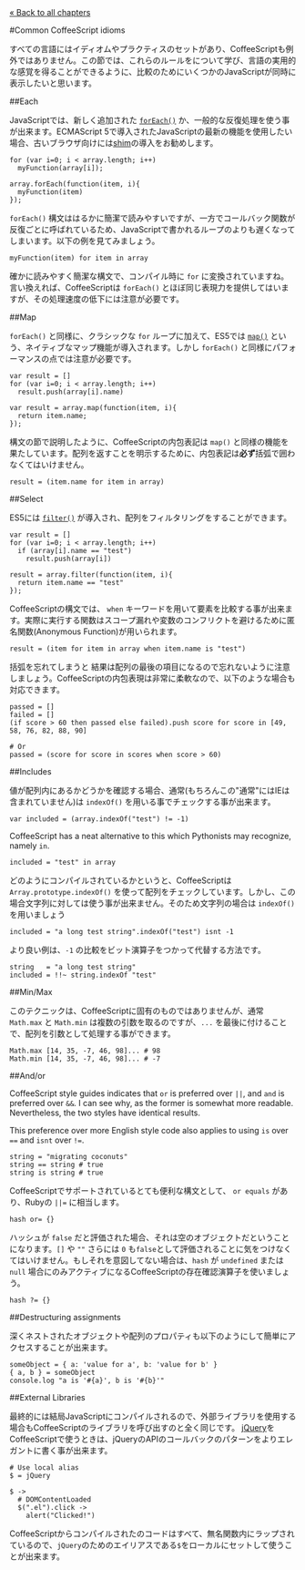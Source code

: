 <div class="back"><a href="index.html">&laquo; Back to all chapters</a></div>

#Common CoffeeScript idioms

すべての言語にはイディオムやプラクティスのセットがあり、CoffeeScriptも例外ではありません。この節では、これらのルールをについて学び、言語の実用的な感覚を得ることができるように、比較のためにいくつかのJavaScriptが同時に表示したいと思います。


##Each

JavaScriptでは、新しく追加された [`forEach()`](https://developer.mozilla.org/en/JavaScript/Reference/Global_Objects/array/foreach) か、一般的な反復処理を使う事が出来ます。ECMAScript 5で導入されたJavaScriptの最新の機能を使用したい場合、古いブラウザ向けには[shim](https://github.com/kriskowal/es5-shim)の導入をお勧めします。
    
    for (var i=0; i < array.length; i++)
      myFunction(array[i]);
      
    array.forEach(function(item, i){
      myFunction(item)
    });

`forEach()` 構文ははるかに簡潔で読みやすいですが、一方でコールバック関数が反復ごとに呼ばれているため、JavaScriptで書かれるループのよりも遅くなってしまいます。以下の例を見てみましょう。

<span class="csscript"></span>
      
    myFunction(item) for item in array
    
確かに読みやすく簡潔な構文で、コンパイル時に `for` に変換されていますね。言い換えれば、CoffeeScriptは `forEach()` とほぼ同じ表現力を提供してはいますが、その処理速度の低下には注意が必要です。
    
##Map

`forEach()` と同様に、クラシックな `for` ループに加えて、ES5では [`map()`](https://developer.mozilla.org/en/JavaScript/Reference/Global_Objects/Array/map) という、ネイティブなマップ機能が導入されます。しかし `forEach()` と同様にパフォーマンスの点では注意が必要です。

    var result = []
    for (var i=0; i < array.length; i++)
      result.push(array[i].name)

    var result = array.map(function(item, i){
      return item.name;
    });

構文の節で説明したように、CoffeeScriptの内包表記は `map()` と同様の機能を果たしています。配列を返すことを明示するために、内包表記は**必ず**括弧で囲わなくてはいけません。

<span class="csscript"></span>

    result = (item.name for item in array)

##Select

ES5には [`filter()`](https://developer.mozilla.org/en/JavaScript/Reference/Global_Objects/array/filter) が導入され、配列をフィルタリングをすることができます。
    
    var result = []
    for (var i=0; i < array.length; i++)
      if (array[i].name == "test")
        result.push(array[i])

    result = array.filter(function(item, i){
      return item.name == "test"
    });

CoffeeScriptの構文では、 `when` キーワードを用いて要素を比較する事が出来ます。実際に実行する関数はスコープ漏れや変数のコンフリクトを避けるために匿名関数(Anonymous Function)が用いられます。

<span class="csscript"></span>

    result = (item for item in array when item.name is "test")

括弧を忘れてしまうと 結果は配列の最後の項目になるので忘れないように注意しましょう。CoffeeScriptの内包表現は非常に柔軟なので、以下のような場合も対応できます。

<span class="csscript"></span>

    passed = []
    failed = []
    (if score > 60 then passed else failed).push score for score in [49, 58, 76, 82, 88, 90]
    
    # Or
    passed = (score for score in scores when score > 60)

##Includes

値が配列内にあるかどうかを確認する場合、通常(もちろんこの"通常"にはIEは含まれていません)は `indexOf()` を用いる事でチェックする事が出来ます。<!-- "I don't wanna even translate this as it doesn't make any sense to support IE" which rather mind-bogglingly still requires a shim, as Internet Explorer hasn't implemented it. -->

    var included = (array.indexOf("test") != -1)

CoffeeScript has a neat alternative to this which Pythonists may recognize, namely `in`.

<span class="csscript"></span>
    
    included = "test" in array

どのようにコンパイルされているかというと、CoffeeScriptは `Array.prototype.indexOf()` を使って配列をチェックしています。しかし、この場合文字列に対しては使う事が出来ません。そのため文字列の場合は `indexOf()` を用いましょう

<span class="csscript"></span>

    included = "a long test string".indexOf("test") isnt -1

より良い例は、`-1` の比較をビット演算子をつかって代替する方法です。

<span class="csscript"></span>
    
    string   = "a long test string"
    included = !!~ string.indexOf "test"
    
##Min/Max

このテクニックは、CoffeeScriptに固有のものではありませんが、通常 `Math.max` と `Math.min` は複数の引数を取るのですが、`...` を最後に付けることで、配列を引数として処理する事ができます。

<span class="csscript"></span>

    Math.max [14, 35, -7, 46, 98]... # 98
    Math.min [14, 35, -7, 46, 98]... # -7

##And/or

CoffeeScript style guides indicates that `or` is preferred over `||`, and `and` is preferred over `&&`. I can see why, as the former is somewhat more readable. Nevertheless, the two styles have identical results.  

This preference over more English style code also applies to using `is` over `==` and `isnt` over `!=`.
    
<span class="csscript"></span>

    string = "migrating coconuts"
    string == string # true
    string is string # true
    
CoffeeScriptでサポートされているとても便利な構文として、 `or equals` があり、Rubyの `||=` に相当します。
    
<span class="csscript"></span>

    hash or= {}
    
ハッシュが `false` だと評価された場合、それは空のオブジェクトだということになります。`[]` や `""` さらには `0` も`false`として評価されることに気をつけなくてはいけません。もしそれを意図してない場合は、`hash` が `undefined` または `null` 場合にのみアクティブになるCoffeeScriptの存在確認演算子を使いましょう。

<span class="csscript"></span>

    hash ?= {}

##Destructuring assignments

深くネストされたオブジェクトや配列のプロパティも以下のようにして簡単にアクセスすることが出来ます。

    someObject = { a: 'value for a', b: 'value for b' }
    { a, b } = someObject
    console.log "a is '#{a}', b is '#{b}'"

##External Libraries

最終的には結局JavaScriptにコンパイルされるので、外部ライブラリを使用する場合もCoffeeScriptのライブラリを呼び出すのと全く同じです。 [jQuery](http://jquery.com)をCoffeeScriptで使うときは、jQueryのAPIのコールバックのパターンをよりエレガントに書く事が出来ます。

<span class="csscript"></span>

    # Use local alias
    $ = jQuery

    $ ->
      # DOMContentLoaded
      $(".el").click ->
        alert("Clicked!")
    
CoffeeScriptからコンパイルされたのコードはすべて、無名関数内にラップされているので、`jQuery`のためのエイリアスである`$`をローカルにセットして使うことが出来ます。
